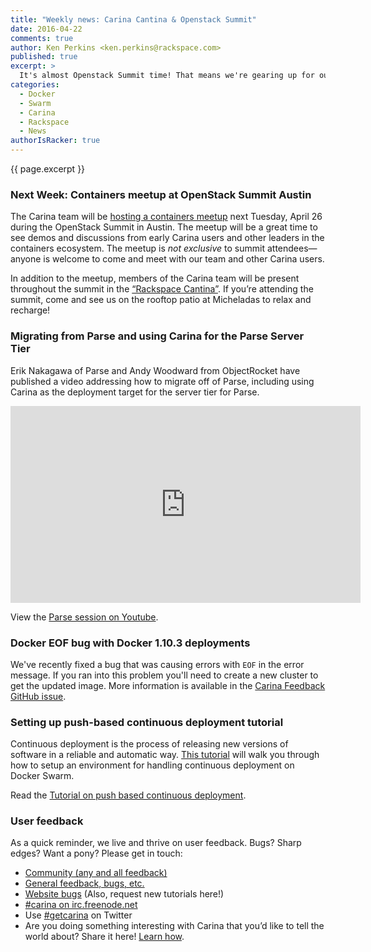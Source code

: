 ```yaml
---
title: "Weekly news: Carina Cantina & Openstack Summit"
date: 2016-04-22
comments: true
author: Ken Perkins <ken.perkins@rackspace.com>
published: true
excerpt: >
  It's almost Openstack Summit time! That means we're gearing up for our Containers meetup and the Carina Cantina. We've also got a new tutorial on push-based continuous deployment on Docker Swarm and a Video Session on migrating off of Parse to ObjectRocket and Carina.
categories:
  - Docker
  - Swarm
  - Carina
  - Rackspace
  - News
authorIsRacker: true
---
```


{{ page.excerpt }}

### Next Week: Containers meetup at OpenStack Summit Austin

The Carina team will be [hosting a containers meetup](https://getcarina.com/blog/container-day-austin-summit/) next Tuesday,  April 26 during the OpenStack Summit in Austin. The meetup will be a great time to see demos and discussions from early Carina users and other leaders in the containers ecosystem. The meetup is _not exclusive_ to summit attendees—anyone is welcome to come and meet with our team and other Carina users.

In addition to the meetup, members of the Carina team will be present throughout the summit in the [“Rackspace Cantina”](http://blog.rackspace.com/relax-recharge-rackspace-cantina-openstack-summit-austin/). If you’re attending the summit, come and see us on the rooftop patio at Micheladas to relax and recharge!

### Migrating from Parse and using Carina for the Parse Server Tier

Erik Nakagawa of Parse and Andy Woodward from ObjectRocket have published a video addressing how to migrate off of Parse, including using Carina as the deployment target for the server tier for Parse.

<iframe width="560" height="315" src="https://www.youtube.com/embed/HJ-iI-OiGCY" frameborder="0" allowfullscreen></iframe>

View the [Parse session on Youtube](https://youtu.be/HJ-iI-OiGCY).

### Docker EOF bug with Docker 1.10.3 deployments

We've recently fixed a bug that was causing errors with `EOF` in the error message. If you ran into this problem you'll need to create a new cluster to get the updated image. More information is available in the [Carina Feedback GitHub issue](https://github.com/getcarina/feedback/issues/65).

### Setting up push-based continuous deployment tutorial

Continuous deployment is the process of releasing new versions of software in a reliable and automatic way. [This tutorial](https://getcarina.com/docs/tutorials/push-based-cd/) will walk you through how to setup an environment for handling continuous deployment on Docker Swarm.

Read the [Tutorial on push based continuous deployment](https://getcarina.com/docs/tutorials/push-based-cd/).

### User feedback

As a quick reminder, we live and thrive on user feedback. Bugs? Sharp edges? Want a pony? Please get in touch:

* [Community (any and all feedback)](https://community.getcarina.com/)
* [General feedback, bugs, etc.](https://github.com/getcarina/feedback)
* [Website bugs](https://github.com/getcarina/getcarina.com/issues) (Also, request new tutorials here!)
* [#carina on irc.freenode.net](https://botbot.me/freenode/carina/)
* Use [#getcarina](https://twitter.com/search?q=%23getcarina) on Twitter
* Are you doing something interesting with Carina that you’d like to tell the world about? Share it here! [Learn how](https://github.com/getcarina/getcarina.com/blob/master/CONTRIBUTING.md).

